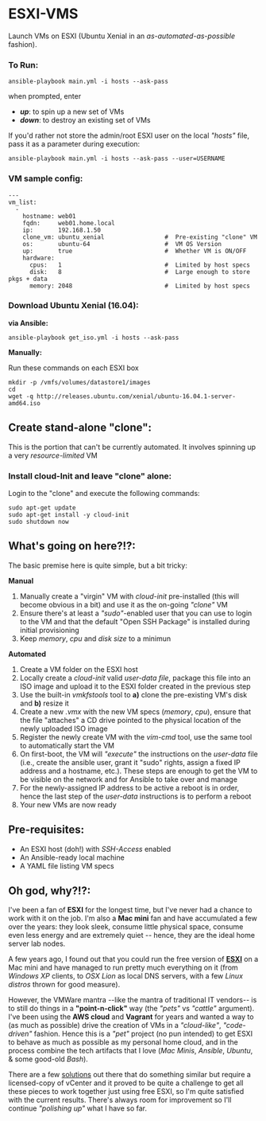 # ESXI-VMS

Launch VMs on ESXI (Ubuntu Xenial in an _as-automated-as-possible_ fashion).

### **To Run:**

```
ansible-playbook main.yml -i hosts --ask-pass
```

when prompted, enter

* _**up**_: to spin up a new set of VMs
* _**down**_: to destroy an existing set of VMs


If you'd rather not store the admin/root ESXI user on the local _"hosts"_ file, pass it as a parameter during execution:

```
ansible-playbook main.yml -i hosts --ask-pass --user=USERNAME
```

### **VM sample config:**
```
---
vm_list:
  -
    hostname: web01
    fqdn:     web01.home.local
    ip:       192.168.1.50
    clone_vm: ubuntu_xenial                 #  Pre-existing "clone" VM
    os:       ubuntu-64                     #  VM OS Version
    up:       true                          #  Whether VM is ON/OFF
    hardware:
      cpus:   1                             #  Limited by host specs
      disk:   8                             #  Large enough to store pkgs + data
      memory: 2048                          #  Limited by host specs
```


### **Download Ubuntu Xenial (16.04):**

**via Ansible:**

```
ansible-playbook get_iso.yml -i hosts --ask-pass
```

**Manually:**

Run these commands on each ESXI box

```
mkdir -p /vmfs/volumes/datastore1/images
cd 
wget -q http://releases.ubuntu.com/xenial/ubuntu-16.04.1-server-amd64.iso
```

## **Create stand-alone "clone":**

This is the portion that can't be currently automated. It involves spinning up a very _resource-limited_ VM

### **Install cloud-Init and leave "clone" alone:**
Login to the "clone" and execute the following commands:

```
sudo apt-get update
sudo apt-get install -y cloud-init
sudo shutdown now
```

## **What's going on here?!?:**

The basic premise here is quite simple, but a bit tricky:

**Manual**

1. Manually create a "virgin" VM with _cloud-init_ pre-installed (this will become obvious in a bit) and use it as the on-going _"clone"_ VM
2. Ensure there's at least a _"sudo"_-enabled user that you can use to login to the VM and that the default "Open SSH Package" is installed during initial provisioning
3. Keep _memory_, _cpu_ and _disk size_ to a minimun

**Automated**

1. Create a VM folder on the ESXI host
2. Locally create a _cloud-init_ valid _user-data file_, package this file into an ISO image and upload it to the ESXI folder created in the previous step
3. Use the built-in _vmkfstools_ tool to **a)** clone the pre-existing VM's disk and **b)** resize it
4. Create a new _.vmx_ with the new VM specs (_memory_, _cpu_), ensure that the file "attaches" a CD drive pointed to the physical location of the newly uploaded ISO image
5. Register the newly create VM with the _vim-cmd_ tool, use the same tool to automatically start the VM
4. On first-boot, the VM will _"execute"_ the instructions on the _user-data_ file (i.e., create the ansible user, grant it "sudo" rights, assign a fixed IP address and a hostname, etc.). These steps are enough to get the VM to be visible on the network and for Ansible to take over and manage
5. For the newly-assigned IP address to be active a reboot is in order, hence the last step of the _user-data_ instructions is to perform a reboot
6. Your new VMs are now ready



## **Pre-requisites:**

* An ESXI host (doh!) with _SSH-Access_ enabled
* An Ansible-ready local machine
* A YAML file listing VM specs



## **Oh god, why?!?:**

I've been a fan of **ESXI** for the longest time, but I've never had a chance to work with it on the job. I'm also a **Mac mini** fan and have accumulated a few over the years: they look sleek, consume little physical space, consume even less energy and are extremely quiet -- hence, they are the ideal home server lab nodes. 

A few years ago, I found out that you could run the free version of **[ESXI](http://www.virtuallyghetto.com/apple)** on a Mac mini and have managed to run pretty much everything on it (from _Windows XP_ clients, to _OSX Lion_ as local DNS servers, with a few _Linux distros_ thrown for good measure). 

However, the VMWare mantra --like the mantra of traditional IT vendors-- is to still do things in a **"point-n-click"** way (the _"pets"_ vs _"cattle"_ argument). I've been using the **AWS cloud** and **Vagrant** for years and wanted a way to (as much as possible) drive the creation of VMs in a _"cloud-like"_, _"code-driven"_ fashion. Hence this is a _"pet"_ project (no pun intended) to get ESXI to behave as much as possible as my personal home cloud, and in the process combine the tech artifacts that I love (_Mac Minis_, _Ansible_, _Ubuntu_, & some good-old _Bash_). 

There are a few [solutions](https://github.com/nsidc/vagrant-vsphere) out there that do something similar but require a licensed-copy of vCenter and it proved to be quite a challenge to get all these pieces to work together just using free ESXI, so I'm quite satisfied with the current results. There's always room for improvement so I'll continue _"polishing up"_ what I have so far.